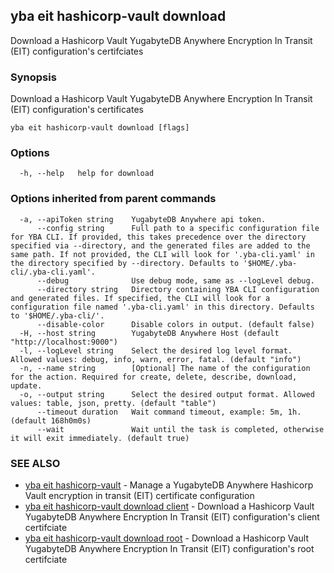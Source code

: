 ## yba eit hashicorp-vault download

Download a Hashicorp Vault YugabyteDB Anywhere Encryption In Transit (EIT) configuration's certifciates

### Synopsis

Download a Hashicorp Vault YugabyteDB Anywhere Encryption In Transit (EIT) configuration's certificates

```
yba eit hashicorp-vault download [flags]
```

### Options

```
  -h, --help   help for download
```

### Options inherited from parent commands

```
  -a, --apiToken string    YugabyteDB Anywhere api token.
      --config string      Full path to a specific configuration file for YBA CLI. If provided, this takes precedence over the directory specified via --directory, and the generated files are added to the same path. If not provided, the CLI will look for '.yba-cli.yaml' in the directory specified by --directory. Defaults to '$HOME/.yba-cli/.yba-cli.yaml'.
      --debug              Use debug mode, same as --logLevel debug.
      --directory string   Directory containing YBA CLI configuration and generated files. If specified, the CLI will look for a configuration file named '.yba-cli.yaml' in this directory. Defaults to '$HOME/.yba-cli/'.
      --disable-color      Disable colors in output. (default false)
  -H, --host string        YugabyteDB Anywhere Host (default "http://localhost:9000")
  -l, --logLevel string    Select the desired log level format. Allowed values: debug, info, warn, error, fatal. (default "info")
  -n, --name string        [Optional] The name of the configuration for the action. Required for create, delete, describe, download, update.
  -o, --output string      Select the desired output format. Allowed values: table, json, pretty. (default "table")
      --timeout duration   Wait command timeout, example: 5m, 1h. (default 168h0m0s)
      --wait               Wait until the task is completed, otherwise it will exit immediately. (default true)
```

### SEE ALSO

* [yba eit hashicorp-vault](yba_eit_hashicorp-vault.md)	 - Manage a YugabyteDB Anywhere Hashicorp Vault encryption in transit (EIT) certificate configuration
* [yba eit hashicorp-vault download client](yba_eit_hashicorp-vault_download_client.md)	 - Download a Hashicorp Vault YugabyteDB Anywhere Encryption In Transit (EIT) configuration's client certifciate
* [yba eit hashicorp-vault download root](yba_eit_hashicorp-vault_download_root.md)	 - Download a Hashicorp Vault YugabyteDB Anywhere Encryption In Transit (EIT) configuration's root certifciate

